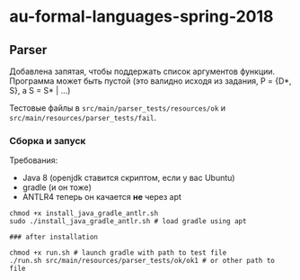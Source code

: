 # au-formal-languages-spring-2018

## Parser
Добавлена запятая, чтобы поддержать список аргументов функции.
Программа может быть пустой (это валидно исходя из задания, P = {D*, S}, а S = S* | ...)

Тестовые файлы в `src/main/parser_tests/resources/ok` и `src/main/resources/parser_tests/fail`.


### Сборка и запуск
Требования:
* Java 8 (openjdk ставится скриптом, если у вас Ubuntu)
* gradle (и он тоже)
* ANTLR4  теперь он качается __не__ через apt

```
chmod +x install_java_gradle_antlr.sh
sudo ./install_java_gradle_antlr.sh # load gradle using apt

### after installation

chmod +x run.sh # launch gradle with path to test file
./run.sh src/main/resources/parser_tests/ok/ok1 # or other path to file
```